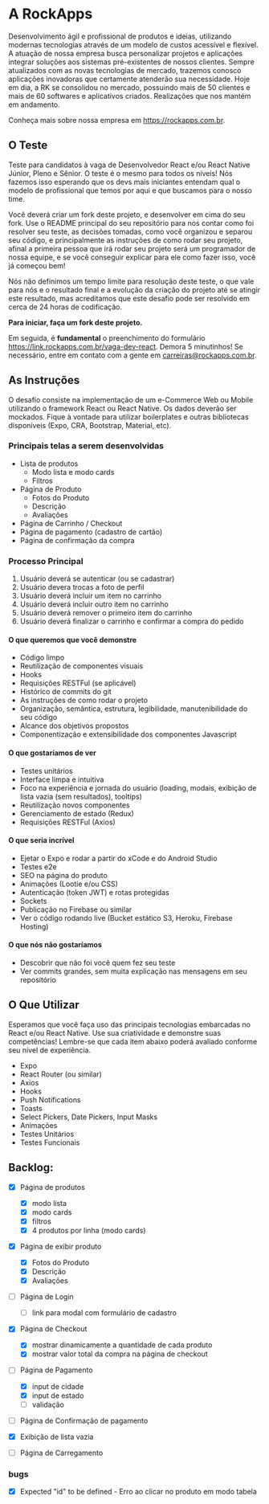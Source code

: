 # A RockApps

Desenvolvimento ágil e profissional de produtos e ideias, utilizando modernas tecnologias através de um modelo de custos acessível e flexível. A atuação de nossa empresa busca personalizar projetos e aplicações integrar soluções aos sistemas pré-existentes de nossos clientes. Sempre atualizados com as novas tecnologias de mercado, trazemos conosco aplicações inovadoras que certamente atenderão sua necessidade. Hoje em dia, a RK se consolidou no mercado, possuindo mais de 50 clientes e mais de 60 softwares e aplicativos criados. Realizações que nos mantém em andamento.

Conheça mais sobre nossa empresa em https://rockapps.com.br.

## O Teste

Teste para candidatos à vaga de Desenvolvedor React e/ou React Native Júnior, Pleno e Sênior. O teste é o mesmo para todos os níveis! Nós fazemos isso esperando que os devs mais iniciantes entendam qual o modelo de profissional que temos por aqui e que buscamos para o nosso time. 

Você deverá criar um fork deste projeto, e desenvolver em cima do seu fork. Use o README principal do seu repositório para nos contar como foi resolver seu teste, as decisões tomadas, como você organizou e separou seu código, e principalmente as instruções de como rodar seu projeto, afinal a primeira pessoa que irá rodar seu projeto será um programador de nossa equipe, e se você conseguir explicar para ele como fazer isso, você já começou bem!

Nós não definimos um tempo limite para resolução deste teste, o que vale para nós e o resultado final e a evolução da criação do projeto até se atingir este resultado, mas acreditamos que este desafio pode ser resolvido em cerca de 24 horas de codificação.

**Para iniciar, faça um fork deste projeto.**

Em seguida, é **fundamental** o preenchimento do formulário https://link.rockapps.com.br/vaga-dev-react. Demora 5 minutinhos! Se necessário, entre em contato com a gente em carreiras@rockapps.com.br.


## As Instruções 

O desafio consiste na implementação de um e-Commerce Web ou Mobile utilizando o framework React ou React Native. Os dados deverão ser mockados. Fique à vontade para utilizar boilerplates e outras bibliotecas disponíveis (Expo, CRA, Bootstrap, Material, etc).

### Principais telas a serem desenvolvidas

- Lista de produtos
    - Modo lista e modo cards
    - Filtros
- Página de Produto
    - Fotos do Produto
    - Descrição
    - Avaliações 
- Página de Carrinho / Checkout
- Página de pagamento (cadastro de cartão)
- Página de confirmação da compra


 ### Processo Principal
 
 1. Usuário deverá se autenticar (ou se cadastrar)
 1. Usuário devera trocas a foto de perfil
 1. Usuário deverá incluir um item no carrinho
 1. Usuário deverá incluir outro item no carrinho
 1. Usuário deverá remover o primeiro item do carrinho
 1. Usuário deverá finalizar o carrinho e confirmar a compra do pedido

#### O que queremos que você demonstre

- Código limpo
- Reutilização de componentes visuais
- Hooks
- Requisições RESTFul (se aplicável)
- Histórico de commits do git
- As instruções de como rodar o projeto
- Organização, semântica, estrutura, legibilidade, manutenibilidade do seu código
- Alcance dos objetivos propostos
- Componentização e extensibilidade dos componentes Javascript

#### O que gostaríamos de ver

- Testes unitários
- Interface limpa e intuitiva
- Foco na experiência e jornada do usuário (loading, modais, exibição de lista vazia (sem resultados), tooltips)
- Reutilização novos componentes
- Gerenciamento de estado (Redux)
- Requisições RESTFul (Axios)

#### O que seria incrível

- Ejetar o Expo e rodar a partir do xCode e do Android Studio
- Testes e2e
- SEO na página do produto
- Animações (Lootie e/ou CSS)
- Autenticação (token JWT) e rotas protegidas
- Sockets
- Publicação no Firebase ou similar
- Ver o código rodando live (Bucket estático S3, Heroku, Firebase Hosting)

#### O que nós não gostaríamos
- Descobrir que não foi você quem fez seu teste
- Ver commits grandes, sem muita explicação nas mensagens em seu repositório


## O Que Utilizar

Esperamos que você faça uso das principais tecnologias embarcadas no React e/ou React Native. Use sua criatividade e demonstre suas competências! Lembre-se que cada item abaixo poderá avaliado conforme seu nível de experiência.

- Expo
- React Router (ou similar)
- Axios
- Hooks
- Push Notifications
- Toasts
- Select Pickers, Date Pickers, Input Masks
- Animações
- Testes Unitários
- Testes Funcionais
 
## Backlog:
- [x] Página de produtos 
    - [x] modo lista
    - [x] modo cards
    - [x] filtros
    - [x] 4 produtos por linha (modo cards)
- [x] Página de exibir produto
    - [x] Fotos do Produto
    - [x] Descrição
    - [x] Avaliações     
- [ ] Página de Login    
    - [ ] link para modal com formulário de cadastro
- [x] Página de Checkout 
    - [x] mostrar dinamicamente a quantidade de cada produto
    - [x] mostrar valor total da compra na página de checkout
- [ ] Página de Pagamento
    - [x] input de cidade
    - [x] input de estado
    - [ ] validação
- [ ] Página de Confirmação de pagamento
- [x] Exibição de lista vazia
- [ ] Página de Carregamento


### bugs
- [x] Expected "id" to be defined - Erro ao clicar no produto em modo tabela